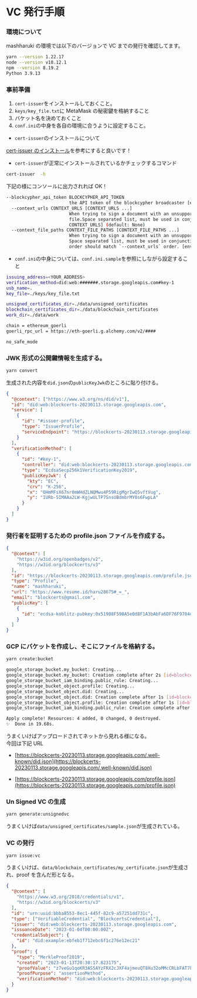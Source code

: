 # VC 発行手順

### 環境について

mashharuki の環境では以下のバージョンで VC までの発行を確認してます。

```bash
yarn --version 1.22.17
node --version v18.12.1
npm --version 8.19.2
Python 3.9.13
```

### 事前準備

1. `cert-issuer`をインストールしておくこと。
2. `keys/key_file.txt`に MetaMask の秘密鍵を格納すること
3. バケット名を決めておくこと
4. `conf.ini`の中身を各自の環境に合うように設定すること。

- `cert-issuer`のインストールについて

[cert-issuer のインストール](https://zenn.dev/tatsuyasusukida/articles/issuing-ethereum-certificates-using-blockcerts#cert-issuer-%E3%81%AE%E3%82%A4%E3%83%B3%E3%82%B9%E3%83%88%E3%83%BC%E3%83%AB)を参考にすると良いです！

- `cert-issuer`が正常にインストールされているかチェックするコマンド

```bash
cert-issuer  -h
```

下記の様にコンソールに出力されれば OK！

```bash
--blockcypher_api_token BLOCKCYPHER_API_TOKEN
                        the API token of the blockcypher broadcaster [env var: BLOCKCYPHER_API_TOKEN] (default: None)
  --context_urls CONTEXT_URLS [CONTEXT_URLS ...]
                        When trying to sign a document with an unsupported context, provide the url and the path to the local context
                        file.Space separated list, must be used in conjunction with the `--context_file_paths` property. [env var:
                        CONTEXT_URLS] (default: None)
  --context_file_paths CONTEXT_FILE_PATHS [CONTEXT_FILE_PATHS ...]
                        When trying to sign a document with an unsupported context, provide the url and the path to the local context file.
                        Space separated list, must be used in conjunction with the `--context_urls` property. Path should be relative to CWD,
                        order should match `--context_urls` order. [env var: CONTEXT_FILE_PATHS] (default: None)
```

- `conf.ini`の中身については、`conf.ini.sample`を参照にしながら設定すること

```bash
issuing_address=<YOUR_ADDRESS>
verification_method=did:web:#######.storage.googleapis.com#key-1
usb_name=.
key_file=./keys/key_file.txt

unsigned_certificates_dir=./data/unsigned_certificates
blockchain_certificates_dir=./data/blockchain_certificates
work_dir=./data/work

chain = ethereum_goerli
goerli_rpc_url = https://eth-goerli.g.alchemy.com/v2/####

no_safe_mode
```

### JWK 形式の公開鍵情報を生成する。

```bash
yarn convert
```

生成された内容を`did.json`の`publicKeyJwk`のところに貼り付ける。

```json
{
  "@context": ["https://www.w3.org/ns/did/v1"],
  "id": "did:web:blockcerts-20230113.storage.googleapis.com",
  "service": [
    {
      "id": "#issuer-profile",
      "type": "IssuerProfile",
      "serviceEndpoint": "https://blockcerts-20230113.storage.googleapis.com/profile.json"
    }
  ],
  "verificationMethod": [
    {
      "id": "#key-1",
      "controller": "did:web:blockcerts-20230113.storage.googleapis.com",
      "type": "EcdsaSecp256k1VerificationKey2019",
      "publicKeyJwk": {
        "kty": "EC",
        "crv": "K-256",
        "x": "OHmMFsX67nr0mWHdZLNQMwu4P59RigMgrIwQ5vftVug",
        "y": "IURb-5IMAAa2LW-KgjwULTP7SnsUBdmbrMY0s6FwpLA"
      }
    }
  ]
}
```

### 発行者を証明するための profile.json ファイルを作成する。

```json
{
  "@context": [
    "https://w3id.org/openbadges/v2",
    "https://w3id.org/blockcerts/v3"
  ],
  "id": "https://blockcerts-20230113.storage.googleapis.com/profile.json",
  "type": "Profile",
  "name": "mashharuki",
  "url": "https://www.resume.id/haru28675#_=_",
  "email": "blockcerts@gmail.com",
  "publicKey": [
    {
      "id": "ecdsa-koblitz-pubkey:0x51908F598A5e0d8F1A3bAbFa6DF76F9704daD072"
    }
  ]
}
```

### GCP にバケットを作成し、そこにファイルを格納する。

```bash
yarn create:bucket
```

```bash
google_storage_bucket.my_bucket: Creating...
google_storage_bucket.my_bucket: Creation complete after 2s [id=blockcerts-20230113]
google_storage_bucket_iam_binding.public_rule: Creating...
google_storage_bucket_object.profile: Creating...
google_storage_bucket_object.did: Creating...
google_storage_bucket_object.did: Creation complete after 1s [id=blockcerts-20230113-.well-known/did.json]
google_storage_bucket_object.profile: Creation complete after 1s [id=blockcerts-20230113-profile.json]
google_storage_bucket_iam_binding.public_rule: Creation complete after 5s [id=b/blockcerts-20230113/roles/storage.legacyObjectReader]

Apply complete! Resources: 4 added, 0 changed, 0 destroyed.
✨  Done in 19.68s.
```

うまくいけばアップロードされてネットから見れる様になる。  
今回は下記 URL

- [https://blockcerts-20230113.storage.googleapis.com/.well-known/did.json](https://blockcerts-20230113.storage.googleapis.com/.well-known/did.json)

- [https://blockcerts-20230113.storage.googleapis.com/profile.json](https://blockcerts-20230113.storage.googleapis.com/profile.json)

### Un Signed VC の生成

```bash
yarn generate:unsignedvc
```

うまくいけば`data/unsigned_certificates/sample.json`が生成されている。

### VC の発行

```bash
yarn issue:vc
```

うまくいけば、`data/blockchain_certificates/my_certificate.json`が生成され、proof を含んだ形となる。

```json
{
  "@context": [
    "https://www.w3.org/2018/credentials/v1",
    "https://w3id.org/blockcerts/v3"
  ],
  "id": "urn:uuid:bbba8553-8ec1-445f-82c9-a57251dd731c",
  "type": ["VerifiableCredential", "BlockcertsCredential"],
  "issuer": "did:web:blockcerts-20230113.storage.googleapis.com",
  "issuanceDate": "2023-01-04T00:00:00Z",
  "credentialSubject": {
    "id": "did:example:ebfeb1f712ebc6f1c276e12ec21"
  },
  "proof": {
    "type": "MerkleProof2019",
    "created": "2023-01-13T20:30:17.823175",
    "proofValue": "z7veGu1qoKR3AS5AYzFRX2cJXF4ajmeuQT8Xu32oMMcCRLbFAT7kLp8WhV1i4qBSqHyYvXt4pVVEcwSGiL6C5i3L35Ce7G6MjsJeWe8rNEzyNY6VA1mWk7sQoYk9bvzTkX2cB91EncaEKo7d9fjigJgWT7LqNU1BV5FmEbyAWasVLkd6Ji5wR6JVU428hyFY8WxJ8A3hVPyNk5bV76Ph9EEfvdh9zxaUntjnqf1bhaafhc9XvV898e2AeTzoxb8k6uGyg6aDkozon2moMwqT63inK26Lh27kDhnVZKjWfCjGpmFrEb4g9Y",
    "proofPurpose": "assertionMethod",
    "verificationMethod": "did:web:blockcerts-20230113.storage.googleapis.com#key-1"
  }
}
```

